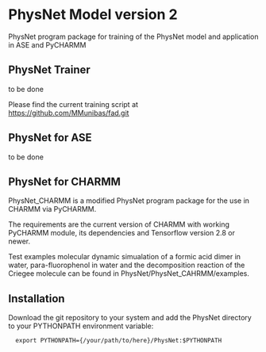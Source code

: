 
# PhysNet Model version 2

PhysNet program package for training of the PhysNet model and application in ASE and PyCHARMM

## PhysNet Trainer

to be done

Please find the current training script at https://github.com/MMunibas/fad.git

## PhysNet for ASE

to be done

## PhysNet for CHARMM

PhysNet_CHARMM is a modified PhysNet program package for the use in CHARMM via PyCHARMM.

The requirements are the current version of CHARMM with working PyCHARMM 
module, its dependencies and Tensorflow version 2.8 or newer.

Test examples molecular dynamic simualation of a formic acid dimer in water, para-fluorophenol in water and the decomposition reaction of the Criegee molecule can be found in PhysNet/PhysNet_CAHRMM/examples.

## Installation

Download the git repository to your system and add the PhysNet directory to your PYTHONPATH environment variable:

      export PYTHONPATH={/your/path/to/here}/PhysNet:$PYTHONPATH
